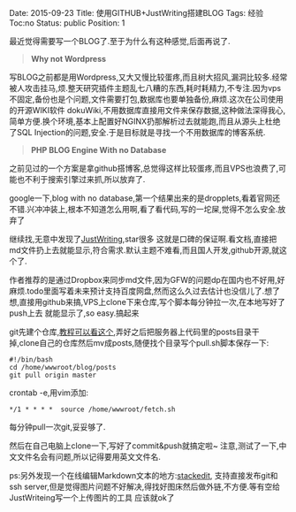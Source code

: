 Date: 2015-09-23
Title: 使用GITHUB+JustWriting搭建BLOG
Tags:  经验
Toc:no
Status: public
Position: 1

最近觉得需要写一个BLOG了.至于为什么有这种感觉,后面再说了.

>**Why not Wordpress**


写BLOG之前都是用Wordpress,又大又慢比较蛋疼,而且树大招风,漏洞比较多.经常被人攻击挂马,烦.整天研究插件主题乱七八糟的东西,耗时耗精力,不专注.因为vps不固定,备份也是个问题,文件需要打包,数据库也要单独备份,麻烦.这次在公司使用的开源WIKI软件 dokuWiki,不用数据库直接用文件来保存数据,这种做法深得我心,简单方便.换个环境,基本上配置好NGINX扔那解析过去就能跑,而且从源头上杜绝了SQL Injection的问题,安全.于是目标就是寻找一个不用数据库的博客系统.

>**PHP BLOG Engine With no Database**

之前见过的一个方案是拿github搭博客,总觉得这样比较蛋疼,而且VPS也浪费了,可能也不利于搜索引擎过来抓,所以放弃了.

google一下,blog with no database,第一个结果出来的是dropplets,看着官网还不错.兴冲冲装上,根本不知道怎么用啊,看了看代码,写的一坨屎,觉得不怎么安全.放弃了

继续找,无意中发现了[JustWriting](https://github.com/hjue/JustWriting),star很多 这就是口碑的保证啊.看文档,直接把md文件扔上去就能显示,符合需求.默认主题不难看,而且国人开发,github开源,就这个了.

作者推荐的是通过Dropbox来同步md文件,因为GFW的问题dp在国内也不好用,好麻烦.todo里面写着未来预计支持百度网盘,然而这么久过去估计也没信儿了.想了想,直接用github来搞,VPS上clone下来仓库,写个脚本每分钟拉一次,在本地写好了push上去 就能显示了,so easy.搞起来

git先建个仓库,[教程可以看这个](http://www.cnblogs.com/smilejinge/p/3589479.html),弄好之后把服务器上代码里的posts目录干掉,clone自己的仓库然后mv成posts,随便找个目录写个pull.sh脚本保存一下:

```
#!/bin/bash
cd /home/wwwroot/blog/posts
git pull origin master
```
crontab -e,用vim添加:
```
*/1 * * * *  source /home/wwwroot/fetch.sh
```
每分钟pull一次git,妥妥够了.

然后在自己电脑上clone一下,写好了commit&push就搞定啦~
注意,测试了一下,中文文件名会有问题,所以记得要用英文文件名.

ps:另外发现一个在线编辑Markdown文本的地方:[stackedit](https://stackedit.io/), 支持直接发布git和ssh server,但是觉得图片问题不好解决,得找好图床然后做外链,不方便.等有空给JustWriteing写一个上传图片的工具 应该就ok了







